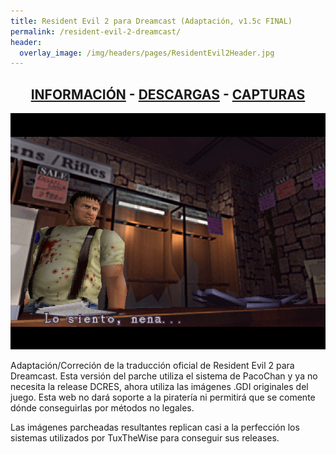 ```yaml
---
title: Resident Evil 2 para Dreamcast (Adaptación, v1.5c FINAL)
permalink: /resident-evil-2-dreamcast/
header:
  overlay_image: /img/headers/pages/ResidentEvil2Header.jpg
---
```


<h2 style="text-align: center;"><strong><a href="/resident-evil-2-dreamcast/informacion/">INFORMACIÓN</a> - <a href="/resident-evil-2-dreamcast/descargar/">DESCARGAS</a> - <a href="/resident-evil-2-dreamcast/capturas/">CAPTURAS</a></strong></h2>

<p style="text-align: center;"><a href="/img/2013/06/15Final-01-1.jpg"><img src="/img/2013/06/15Final-01.png" alt="Resident Evil 2 para Dreamcast - Versión 1.5 FINAL" /></a></p>

Adaptación/Correción de la traducción oficial de Resident Evil 2 para Dreamcast. 
Esta versión del parche utiliza el sistema de PacoChan y ya no necesita la release 
DCRES, ahora utiliza las imágenes .GDI originales del juego. Esta web no dará soporte 
a la piratería ni permitirá que se comente dónde conseguirlas por métodos no legales.

Las imágenes parcheadas resultantes replican casi a la perfección los sistemas utilizados 
por TuxTheWise para conseguir sus releases.
